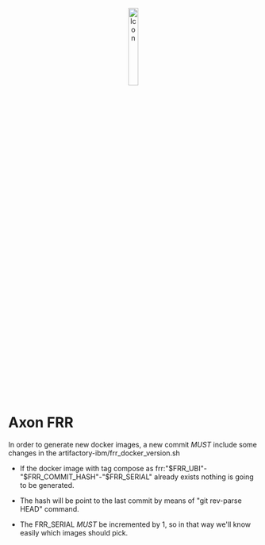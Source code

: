 <p align="center">
<img src="http://docs.frrouting.org/en/latest/_static/frr-icon.svg" alt="Icon" width="20%"/>
</p>

Axon FRR
=========

In order to generate new docker images, a new commit *MUST* include some changes in the artifactory-ibm/frr_docker_version.sh

- If the docker image with tag compose as frr:"$FRR_UBI"-"$FRR_COMMIT_HASH"-"$FRR_SERIAL" already exists nothing is going to be generated.

- The hash will be point to the last commit by means of "git rev-parse HEAD" command.

- The FRR_SERIAL _MUST_ be incremented by 1, so in that way we'll know easily which images should pick.
